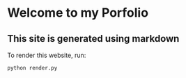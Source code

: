 # Welcome to my Porfolio
## This site is generated using markdown

To render this website, run:

`python render.py`
